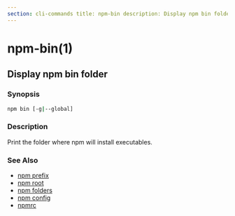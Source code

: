 ```yaml
---
section: cli-commands title: npm-bin description: Display npm bin folder
---
```


# npm-bin(1)

## Display npm bin folder

### Synopsis

```bash
npm bin [-g|--global]
```

### Description

Print the folder where npm will install executables.

### See Also

* [npm prefix](/cli-commands/npm-prefix)
* [npm root](/cli-commands/npm-root)
* [npm folders](/configuring-npm/folders)
* [npm config](/cli-commands/npm-config)
* [npmrc](/configuring-npm/npmrc)
